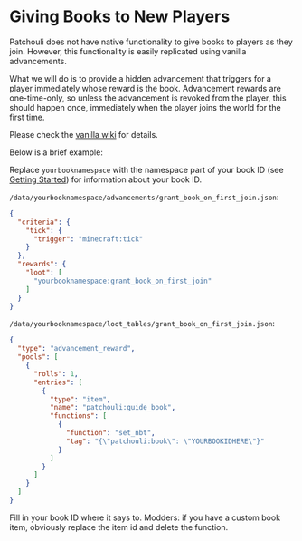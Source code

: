 # Giving Books to New Players

Patchouli does not have native functionality to give books to players as they
join. However, this functionality is easily replicated using vanilla advancements.

What we will do is to provide a hidden advancement that triggers for a player immediately
whose reward is the book. Advancement rewards are one-time-only, so unless the advancement
is revoked from the player, this should happen once, immediately when the player joins the
world for the first time.

Please check the [vanilla wiki](https://minecraft.fandom.com/wiki/Advancement/JSON_format)
for details.

Below is a brief example:

Replace `yourbooknamespace` with the namespace part of your book ID (see [Getting
Started](/docs/patchouli-basics/getting-started)) for information about your book ID.

`/data/yourbooknamespace/advancements/grant_book_on_first_join.json`:
```json
{
  "criteria": {
    "tick": {
      "trigger": "minecraft:tick"
    }
  },
  "rewards": {
    "loot": [
      "yourbooknamespace:grant_book_on_first_join"
    ]
  }
}
```

`/data/yourbooknamespace/loot_tables/grant_book_on_first_join.json`:
```json
{
  "type": "advancement_reward",
  "pools": [
    {
      "rolls": 1,
      "entries": [
        {
          "type": "item",
          "name": "patchouli:guide_book",
          "functions": [
            {
              "function": "set_nbt",
              "tag": "{\"patchouli:book\": \"YOURBOOKIDHERE\"}"
            }
          ]
        }
      ]
    }
  ]
}
```

Fill in your book ID where it says to. Modders: if you have a custom book item, obviously
replace the item id and delete the function.
